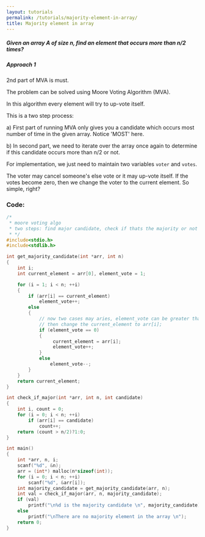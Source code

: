 ```yaml
---
layout: tutorials
permalink: /tutorials/majority-element-in-array/
title: Majority element in array
---
```


<div class="note info">
  <h5>Given an array A of size n, find an element that occurs more than n/2 times?</h5>
  <p></p>
</div>


<div class="note unreleased">
  <h5>Approach 1</h5>
  <p>
    2nd part of MVA is must.
  </p>
</div>

The problem can be solved using Moore Voting Algorithm (MVA).

In this algorithm every element will try to up-vote itself.

This is a two step process: 

a) First part of running MVA only gives you a candidate which occurs most number of time in the given array. Notice 'MOST' here.

b) In second part, we need to iterate over the array once again to determine if this candidate occurs more than n/2 or not.

For implementation, we just need to maintain two variables `voter` and `votes`.

The voter may cancel someone's else vote or it may up-vote itself. If the votes become zero, then we change the voter to the current element. So simple, right?

### Code:


```c
/*
 * moore voting algo
 * two steps: find major candidate, check if thats the majority or not
 * */
#include<stdio.h>
#include<stdlib.h>

int get_majority_candidate(int *arr, int n)
{
    int i;
    int current_element = arr[0], element_vote = 1;

    for (i = 1; i < n; ++i)
    {
        if (arr[i] == current_element)
            element_vote++;
        else
        {
            // now two cases may aries, element_vote can be greater than 0 or can be 0; if it is 0
            // then change the current_element to arr[i];
            if (element_vote == 0)
            {
                 current_element = arr[i];
                 element_vote++;
            }
            else
                element_vote--;
        }
    }
    return current_element;
}

int check_if_major(int *arr, int n, int candidate)
{
    int i, count = 0;
    for (i = 0; i < n; ++i)
        if (arr[i] == candidate)
            count++;
    return (count > n/2)?1:0;
}

int main()
{
    int *arr, n, i;
    scanf("%d", &n);
    arr = (int*) malloc(n*sizeof(int));
    for (i = 0; i < n; ++i)
        scanf("%d", &arr[i]);
    int majority_candidate = get_majority_candidate(arr, n);
    int val = check_if_major(arr, n, majority_candidate);
    if (val)
        printf("\n%d is the majority candidate \n", majority_candidate);
    else
        printf("\nThere are no majority element in the array \n");
    return 0;
}
```
